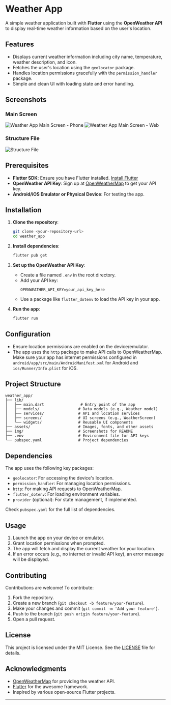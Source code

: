 # Weather App

A simple weather application built with **Flutter** using the **OpenWeather API** to display real-time weather information based on the user's location.

## Features
- Displays current weather information including city name, temperature, weather description, and icon.
- Fetches the user's location using the `geolocator` package.
- Handles location permissions gracefully with the `permission_handler` package.
- Simple and clean UI with loading state and error handling.

## Screenshots
### Main Screen
![Weather App Main Screen - Phone](img/phone.png) ![Weather App Main Screen - Web](img/web.png)

### Structure File
![Structure File](img/structure.png)

## Prerequisites
- **Flutter SDK**: Ensure you have Flutter installed. [Install Flutter](https://flutter.dev/docs/get-started/install)
- **OpenWeather API Key**: Sign up at [OpenWeatherMap](https://openweathermap.org/) to get your API key.
- **Android/iOS Emulator or Physical Device**: For testing the app.

## Installation
1. **Clone the repository**:
   ```bash
   git clone <your-repository-url>
   cd weather_app
   ```

2. **Install dependencies**:
   ```bash
   flutter pub get
   ```

3. **Set up the OpenWeather API Key**:
   - Create a file named `.env` in the root directory.
   - Add your API key:
     ```env
     OPENWEATHER_API_KEY=your_api_key_here
     ```
   - Use a package like `flutter_dotenv` to load the API key in your app.

4. **Run the app**:
   ```bash
   flutter run
   ```

## Configuration
- Ensure location permissions are enabled on the device/emulator.
- The app uses the `http` package to make API calls to OpenWeatherMap. Make sure your app has internet permissions configured in `android/app/src/main/AndroidManifest.xml` for Android and `ios/Runner/Info.plist` for iOS.

## Project Structure
```
weather_app/
├── lib/
│   ├── main.dart                # Entry point of the app
│   ├── models/                 # Data models (e.g., Weather model)
│   ├── services/               # API and location services
│   ├── screens/                # UI screens (e.g., WeatherScreen)
│   └── widgets/                # Reusable UI components
├── assets/                     # Images, fonts, and other assets
├── img/                        # Screenshots for README
├── .env                        # Environment file for API keys
└── pubspec.yaml                # Project dependencies
```

## Dependencies
The app uses the following key packages:
- `geolocator`: For accessing the device's location.
- `permission_handler`: For managing location permissions.
- `http`: For making API requests to OpenWeatherMap.
- `flutter_dotenv`: For loading environment variables.
- `provider` (optional): For state management, if implemented.

Check `pubspec.yaml` for the full list of dependencies.

## Usage
1. Launch the app on your device or emulator.
2. Grant location permissions when prompted.
3. The app will fetch and display the current weather for your location.
4. If an error occurs (e.g., no internet or invalid API key), an error message will be displayed.

## Contributing
Contributions are welcome! To contribute:
1. Fork the repository.
2. Create a new branch (`git checkout -b feature/your-feature`).
3. Make your changes and commit (`git commit -m 'Add your feature'`).
4. Push to the branch (`git push origin feature/your-feature`).
5. Open a pull request.

## License
This project is licensed under the MIT License. See the [LICENSE](LICENSE) file for details.

## Acknowledgments
- [OpenWeatherMap](https://openweathermap.org/) for providing the weather API.
- [Flutter](https://flutter.dev/) for the awesome framework.
- Inspired by various open-source Flutter projects.

---

